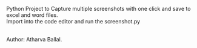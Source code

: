 Python Project to Capture multiple screenshots with one click and save to excel and word files. <br>
Import into the code editor and run the screenshot.py <br><br>

Author: Atharva Ballal.



